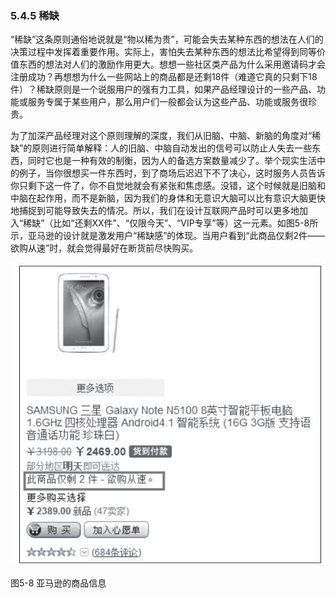 ### 5.4.5 稀缺

“稀缺”这条原则通俗地说就是“物以稀为贵”，可能会失去某种东西的想法在人们的决策过程中发挥着重要作用。实际上，害怕失去某种东西的想法比希望得到同等价值东西的想法对人们的激励作用更大。想想一些社区类产品为什么采用邀请码才会注册成功？再想想为什么一些网站上的商品都是还剩18件（难道它真的只剩下18件）？稀缺原则是一个说服用户的强有力工具，如果产品经理设计的一些产品、功能或服务专属于某些用户，那么用户们一般都会认为这些产品、功能或服务很珍贵。

为了加深产品经理对这个原则理解的深度，我们从旧脑、中脑、新脑的角度对“稀缺”的原则进行简单解释：人的旧脑、中脑自动发出的信号可以防止人失去一些东西，同时它也是一种有效的制衡，因为人的备选方案数量减少了。举个现实生活中的例子，当你很想买一件东西时，到了商场后迟迟下不了决心，这时服务人员告诉你只剩下这一件了，你不自觉地就会有紧张和焦虑感。没错，这个时候就是旧脑和中脑在起作用，而不是新脑，因为我们的身体和无意识大脑可以比有意识大脑更快地捕捉到可能导致失去的情况。所以，我们在设计互联网产品时可以更多地加入“稀缺”（比如“还剩XX件”、“仅限今天”、“VIP专享”等）这一元素。如图5-8所示，亚马逊的设计就是激发用户“稀缺感”的体现。当用户看到“此商品仅剩2件——欲购从速”时，就会觉得最好在断货前尽快购买。

![](images/image01470.jpeg)

图5-8 亚马逊的商品信息
